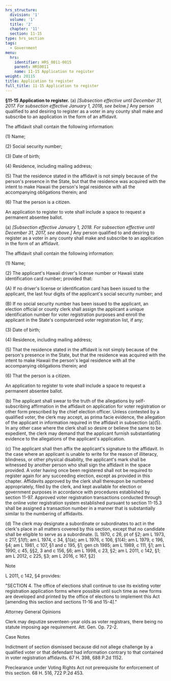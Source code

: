 ```yaml
---
hrs_structure:
  division: '1'
  volume: '1'
  title: '2'
  chapter: '11'
  section: 11-15
type: hrs_section
tags:
  - Government
menu:
  hrs:
    identifier: HRS_0011-0015
    parent: HRS0011
    name: 11-15 Application to register
weight: 20115
title: Application to register
full_title: 11-15 Application to register
---
```

**§11-15 Application to register.** (a) _[Subsection effective until December 31, 2017\. For subsection effective January 1, 2018, see below.]_ Any person qualified to and desiring to register as a voter in any county shall make and subscribe to an application in the form of an affidavit.

The affidavit shall contain the following information:

(1) Name;

(2) Social security number;

(3) Date of birth;

(4) Residence, including mailing address;

(5) That the residence stated in the affidavit is not simply because of the person's presence in the State, but that the residence was acquired with the intent to make Hawaii the person's legal residence with all the accompanying obligations therein; and

(6) That the person is a citizen.

An application to register to vote shall include a space to request a permanent absentee ballot.

(a) _[Subsection effective January 1, 2018\. For subsection effective until December 31, 2017, see above.]_ Any person qualified to and desiring to register as a voter in any county shall make and subscribe to an application in the form of an affidavit.

The affidavit shall contain the following information:

(1) Name;

(2) The applicant's Hawaii driver's license number or Hawaii state identification card number; provided that:

(A) If no driver's license or identification card has been issued to the applicant, the last four digits of the applicant's social security number; and

(B) If no social security number has been issued to the applicant, an election official or county clerk shall assign the applicant a unique identification number for voter registration purposes and enroll the applicant in the State's computerized voter registration list, if any;

(3) Date of birth;

(4) Residence, including mailing address;

(5) That the residence stated in the affidavit is not simply because of the person's presence in the State, but that the residence was acquired with the intent to make Hawaii the person's legal residence with all the accompanying obligations therein; and

(6) That the person is a citizen.

An application to register to vote shall include a space to request a permanent absentee ballot.

(b) The applicant shall swear to the truth of the allegations by self-subscribing affirmation in the affidavit on application for voter registration or other form prescribed by the chief election officer. Unless contested by a qualified voter, the clerk may accept, as prima facie evidence, the allegation of the applicant in information required in the affidavit in subsection (a)(5). In any other case where the clerk shall so desire or believe the same to be expedient, the clerk may demand that the applicant furnish substantiating evidence to the allegations of the applicant's application.

(c) The applicant shall then affix the applicant's signature to the affidavit. In the case where an applicant is unable to write for the reason of illiteracy, blindness, or other physical disability, the applicant's mark shall be witnessed by another person who shall sign the affidavit in the space provided. A voter having once been registered shall not be required to register again for any succeeding election, except as provided in this chapter. Affidavits approved by the clerk shall thereupon be numbered appropriately, filed by the clerk, and kept available for election or government purposes in accordance with procedures established by section 11-97\. Approved voter registration transactions conducted through the online voter registration system established pursuant to section 11-15.3 shall be assigned a transaction number in a manner that is substantially similar to the numbering of affidavits.

(d) The clerk may designate a subordinate or subordinates to act in the clerk's place in all matters covered by this section, except that no candidate shall be eligible to serve as a subordinate. [L 1970, c 26, pt of §2; am L 1973, c 217, §1(f); am L 1974, c 34, §1(a); am L 1976, c 106, §1(4); am L 1979, c 196, §4; am L 1981, c 107, §1 and c 195, §1; gen ch 1985; am L 1989, c 111, §1; am L 1990, c 45, §§2, 3 and c 156, §6; am L 1998, c 23, §2; am L 2011, c 142, §1; am L 2012, c 225, §3; am L 2016, c 167, §2]

Note

L 2011, c 142, §4 provides:

"SECTION 4\. The office of elections shall continue to use its existing voter registration application forms where possible until such time as new forms are developed and printed by the office of elections to implement this Act [amending this section and sections 11-16 and 15-4]."

Attorney General Opinions

Clerk may deputize seventeen-year olds as voter registrars, there being no statute imposing age requirement. Att. Gen. Op. 72-2.

Case Notes

Indictment of section dismissed because did not allege challenge by a qualified voter or that defendant had information contrary to that contained in voter registration affidavits. 67 H. 398, 688 P.2d 1152.

Preclearance under Voting Rights Act not prerequisite for enforcement of this section. 68 H. 516, 722 P.2d 453.